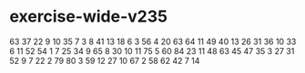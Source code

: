 # exercise-wide-v235
63
37
22
9
10
35
7
3
8
41
13
18
6
3
56
4
20
63
64
11
49
40
13
26
31
36
10
33
6
11
52
54
1
7
25
34
9
65
8
30
10
11
75
5
60
84
23
11
48
63
45
47
35
3
27
31
52
9
7
22
2
79
80
3
59
12
27
10
67
2
58
62
42
7
14
